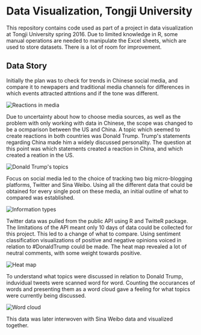 # Data Visualization, Tongji University
This repository contains code used as part of a project in data visualization at Tongji University spring 2016. Due to limited knowledge in R, some manual operations are needed to manipulate the Excel sheets, which are used to store datasets. There is a lot of room for improvement.

## Data Story
Initially the plan was to check for trends in Chinese social media, and compare it to newpapers and traditional media channels for differences in which events attracted attntions and if the tone was different.

![Reactions in media](frbec.github.com/tongji_dataviz/images/reactions.jpg)

Due to uncertainty about how to choose media sources, as well as the problem with only working with data in Chinese, the scope was changed to be a ocmparison between the US and China. A topic which seemed to create reactions in both countries was Donald Trump. Trump's statements regarding China made him a widely discussed personality. The question at this point was which statements created a reaction in China, and which created a reation in the US.

![Donald Trump's topics](frbec.github.com/tongji_dataviz/images/trump_talk.jpg)

Focus on social media led to the choice of tracking two big micro-blogging platforms, Twitter and Sina Weibo. Using all the different data that could be obtained for every single post on these media, an initial outline of what to compared was established.

![Information types](frbec.github.com/tongji_dataviz/images/data_types.jpg)

Twitter data was pulled from the public API using R and TwitteR package. The limitations of the API meant only 10 days of data could be collected for this project. This led to a change of what to compare. Using sentiment classification visualizations of positive and negative opinions voiced in relation to #DonaldTrump could be made. The heat map revealed a lot of neutral comments, with some weight towards positive.

![Heat map](frbec.github.com/tongji_dataviz/images/heat_map.png)

To understand what topics were discussed in relation to Donald Trump, induvidual tweets were scanned word for word. Counting the occurances of words and presenting them as a word cloud gave a feeling for what topics were currently being discussed. 

![Word cloud](frbec.github.com/tongji_dataviz/images/word_cloud.png)

This data was later interwoven with Sina Weibo data and visualized together.